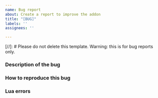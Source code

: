 ```yaml
---
name: Bug report
about: Create a report to improve the addon
title: "[BUG]"
labels: ''
assignees: ''

---
```


[//]: # Please do not delete this template. Warning: this is for bug reports only.

### Description of the bug

### How to reproduce this bug

### Lua errors

